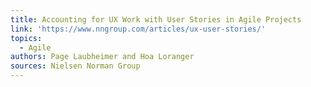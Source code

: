 ```yaml
---
title: Accounting for UX Work with User Stories in Agile Projects
link: 'https://www.nngroup.com/articles/ux-user-stories/'
topics:
  - Agile
authors: Page Laubheimer and Hoa Loranger
sources: Nielsen Norman Group
---
```


